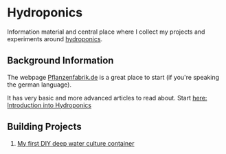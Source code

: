 # Hydroponics
Information material and central place where I collect my projects and experiments around [hydroponics](https://en.wikipedia.org/wiki/Hydroponics).

## Background Information

The webpage [Pflanzenfabrik.de](https://pflanzenfabrik.de) is a great place to start (if you're speaking the german language).

It has very basic and more advanced articles to read about.
Start [here: Introduction into Hydroponics](https://pflanzenfabrik.de/die-hydroponik/)

## Building Projects

1. [My first DIY deep water culture container](./BuildingProjects/DeepWaterCultureContainer.md)